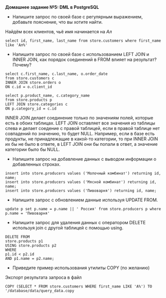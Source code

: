 **Домашнее задание №5: DML в PostgreSQL**

- Напишите запрос по своей базе с регулярным выражением, добавьте пояснение, что вы хотите найти.

Найдём всех клиентов, чьё имя начинается на *Ал*

```
select id, first_name, last_name from store.customers where first_name like 'Ал%'
```

- Напишите запрос по своей базе с использованием LEFT JOIN и INNER JOIN, как порядок соединений в FROM влияет на результат? Почему?

```
select c.first_name, c.last_name, o.order_date
from store.customers c
INNER JOIN store.orders o
ON c.id = o.client_id 

select p.product_name, c.category_name
from store.products p
LEFT JOIN store.categories c
ON p.category_id = c.id
```
INNER JOIN делает соединение только по значениям полей, которые есть в обоих таблицах. LEFT JOIN оставляет все значения из таблицы слева и делает соедение с правой таблицей, если в правой таблице нет совпадений по значению, то будет NULL. Например, если в базе есть продукты, не принадлежащие в какой-то категории, то при INNER JOIN их бы не было в ответе, в LEFT JOIN они бы попали в ответ, а значение категории было бы NULL.

- Напишите запрос на добавление данных с выводом информации о добавленных строках.

```
insert into store.producers values ('Молочный комбинат') returning id, name;
insert into store.producers values ('Мясной комбинат') returning id, name;
insert into store.producers values ('Пивоварня') returning id, name;
```

- Напишите запрос с обновлением данные используя UPDATE FROM.

```
update p set p.name = p.name || ' Россия' from store.producers p where p.name = 'Пивоварня'
```

- Напишите запрос для удаления данных с оператором DELETE используя join с другой таблицей с помощью using.

```
DELETE FROM
store.products p1
USING store.products p2
WHERE
p1.id < p2.id
AND p1.name = p2.name;
```

- Приведите пример использования утилиты COPY (по желанию)

Экспорт результата запроса в файл

```
COPY (SELECT * FROM store.customers WHERE first_name LIKE 'A%') TO '/database/data/query_data.copy
```